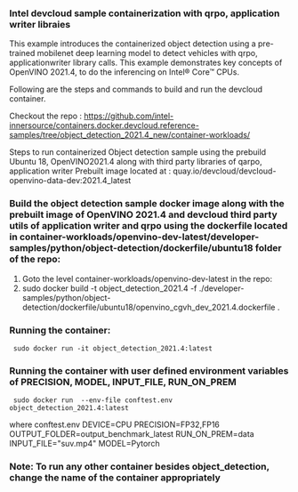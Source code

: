 ### Intel devcloud sample containerization  with qrpo, application writer libraies

This example introduces the containerized object detection using a pre-trained mobilenet deep learning model  to detect vehicles with qrpo, applicationwriter library calls. This example demonstrates key concepts of OpenVINO 2021.4, to do  the inferencing on Intel® Core™ CPUs.

Following are the steps and commands to build and run the devcloud container.

Checkout the repo : https://github.com/intel-innersource/containers.docker.devcloud.reference-samples/tree/object_detection_2021.4_new/container-workloads/

Steps to run containerized Object detection sample using  the prebuild Ubuntu 18, OpenVINO2021.4 along with third party libraries of qarpo, application writer
Prebuilt image located at : quay.io/devcloud/devcloud-openvino-data-dev:2021.4_latest


### Build  the object detection sample docker image  along with the prebuilt image of OpenVINO 2021.4 and devcloud third party utils of application writer and qrpo  using the dockerfile located in container-workloads/openvino-dev-latest/developer-samples/python/object-detection/dockerfile/ubuntu18 folder of the repo:
   
1. Goto the level container-workloads/openvino-dev-latest in the repo:
2. sudo docker build -t object_detection_2021.4 -f ./developer-samples/python/object-detection/dockerfile/ubuntu18/openvino_cgvh_dev_2021.4.dockerfile  .

### Running the container:
     sudo docker run -it object_detection_2021.4:latest

### Running the container with user defined environment variables of PRECISION, MODEL, INPUT_FILE, RUN_ON_PREM
     sudo docker run  --env-file conftest.env object_detection_2021.4:latest

where conftest.env
      DEVICE=CPU
      PRECISION=FP32,FP16
      OUTPUT_FOLDER=output_benchmark_latest
      RUN_ON_PREM=data
      INPUT_FILE="suv.mp4"
      MODEL=Pytorch

### Note:  To run any other container besides object_detection, change the name of the container appropriately
